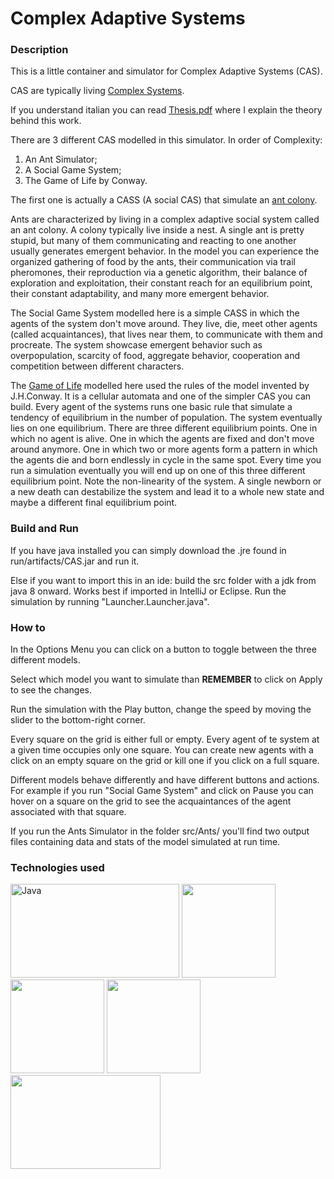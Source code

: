 # Complex Adaptive Systems
### Description
This is a little container and simulator for Complex Adaptive Systems (CAS).

CAS are typically living [Complex Systems](https://en.wikipedia.org/wiki/Complex_system#:~:text=Complex%20systems%20are%20systems%20whose%20behavior%20is%20intrinsically,or%20between%20a%20given%20system%20and%20its%20environment.).

If you understand italian you can read [Thesis.pdf](https://github.com/PieMH/Complex-Adaptive-Systems/blob/main/Thesis.pdf) where I explain the theory behind this work.

There are 3 different CAS modelled in this simulator. In order of Complexity:
<ol> 
    <li> An Ant Simulator;
    <li> A Social Game System;
    <li> The Game of Life by Conway.
</ol>

The first one is actually a CASS (A social CAS) that simulate an [ant colony](https://en.wikipedia.org/wiki/Ant).

Ants are characterized by living in a complex adaptive social system called an ant colony. A colony typically live inside a nest. A single ant is pretty stupid, but many of them communicating and reacting to one another usually generates emergent behavior.
In the model you can experience the organized gathering of food by the ants, their communication via trail pheromones, their reproduction via a genetic algorithm, their balance of exploration and exploitation, their constant reach for an equilibrium point, their constant adaptability, and many more emergent behavior.

The Social Game System modelled here is a simple CASS in which the agents of the system don't move around. They live, die, meet other agents (called acquaintances), that lives near them, to communicate with them and procreate.
The system showcase emergent behavior such as overpopulation, scarcity of food, aggregate behavior, cooperation and competition between different characters.

The [Game of Life](https://en.wikipedia.org/wiki/Conway%27s_Game_of_Life) modelled here used the rules of the model invented by J.H.Conway. It is a cellular automata and one of the simpler CAS you can build. Every agent of the systems runs one basic rule that simulate a tendency of equilibrium in the number of population.
The system eventually lies on one equilibrium. There are three different equilibrium points. One in which no agent is alive. One in which the agents are fixed and don't move around anymore. One in which two or more agents form a pattern in which the agents die and born endlessly in cycle in the same spot. Every time you run a simulation eventually you will end up on one of this three different equilibrium point.
Note the non-linearity of the system. A single newborn or a new death can destabilize the system and lead it to a whole new state and maybe a different final equilibrium point.


### Build and Run
If you have java installed you can simply download the .jre found in run/artifacts/CAS.jar and run it.

Else if you want to import this in an ide:
build the src folder with a jdk from java 8 onward. Works best if imported in IntelliJ or Eclipse. Run the simulation by running "Launcher.Launcher.java".


### How to

In the Options Menu you can click on a button to toggle between the three different models.

Select which model you want to simulate than <b>REMEMBER</b> to click on Apply to see the changes.

Run the simulation with the Play button, change the speed by moving the slider to the bottom-right corner.

Every square on the grid is either full or empty. Every agent of te system at a given time occupies only one square. 
You can create new agents with a click on an empty square on the grid or kill one if you click on a full square.

Different models behave differently and have different buttons and actions. For example if you run "Social Game System" and click on Pause you can hover on a square on the grid to see the acquaintances of the agent associated with that square.

If you run the Ants Simulator in the folder src/Ants/ you'll find two output files containing data and stats of the model simulated at run time.

### Technologies used

<img title="Java" alt="Java" src="F:\Pietro\University\Tesi\CAS\images\java.jpg" width="270" height="150">

<img title="IntelliJ" alt="" src="F:\Pietro\University\Tesi\CAS\images\IntelliJ.jpg" width="150" height="150">

<img title="Desmos" alt="" src="F:\Pietro\University\Tesi\CAS\images\desmos.png" width="150" height="150">

<img title="gitHub" alt="" src="F:\Pietro\University\Tesi\CAS\images\github.png" width="150" height="150">

<img title="gitHub" alt="" src="F:\Pietro\University\Tesi\CAS\images\git.png" width="240" height="150">

